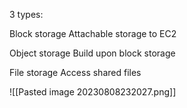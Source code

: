3 types:

Block storage
	Attachable storage to EC2

Object storage
	Build upon block storage

File storage
	Access shared files



![[Pasted image 20230808232027.png]]